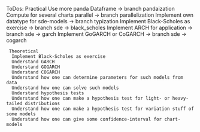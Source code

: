 
ToDos:
     Practical
          Use more panda Dataframe              -> branch pandaization
          Compute for several charts parallel   -> branch parallelization
          Implement own datatype for sde-models -> branch typization
          Implement Black-Scholes as exercise   -> branch sde -> black_scholes
          Implement ARCH for application        -> branch sde -> garch
          Implement GoGARCH or CoGARCH          -> branch sde -> cogarch
          
     Theoretical
	  Implement Black-Scholes as exercise
	  Understand GARCH
	  Understand GOGARCH
	  Understand COGARCH
	  Understand how one can determine parameters for such models from data
	  Understand how one can solve such models
	  Understand hypothesis tests
	  Understand how one can make a hypothesis test for light- or heavy-tailed distributions
	  Understand how one can make a hypothesis test for variation stuff of some models
	  Understand how one can give some confidence-interval for chart-models
	
